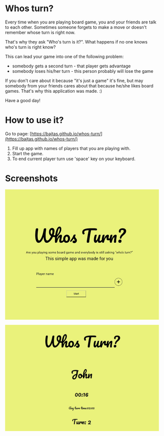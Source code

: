 # Whos turn?
Every time when you are playing board game, you and your friends are talk to each other.
Sometimes someone forgets to make a move or doesn't remember whose turn is right now.

That's why they ask "Who's turn is it?".
What happens if no one knows who's turn is right know?

This can lead your game into one of the following problem:
- somebody gets a second turn - that player gets advantage
- somebody loses his/her turn - this person probably will lose the game

If you don't care about it because "it's just a game" it's fine, but may somebody from your friends cares about that because he/she likes board games. That's why this application was made. :)

Have a good day!
# How to use it?

Go to page: [https://bajtas.github.io/whos-turn/](https://bajtas.github.io/whos-turn/)

1. Fill up app with names of players that you are playing with.
2. Start the game.
3. To end current player turn use 'space' key on your keyboard.

# Screenshots

![Alt text](/images/home.jpg?raw=true "Home page")

![Alt text](/images/1.jpg?raw=true "App page")
